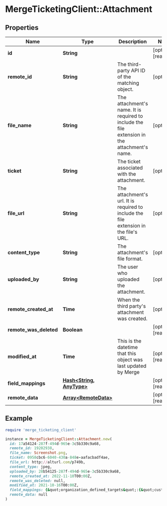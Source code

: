 # MergeTicketingClient::Attachment

## Properties

| Name | Type | Description | Notes |
| ---- | ---- | ----------- | ----- |
| **id** | **String** |  | [optional][readonly] |
| **remote_id** | **String** | The third-party API ID of the matching object. | [optional] |
| **file_name** | **String** | The attachment&#39;s name. It is required to include the file extension in the attachment&#39;s name. | [optional] |
| **ticket** | **String** | The ticket associated with the attachment. | [optional] |
| **file_url** | **String** | The attachment&#39;s url. It is required to include the file extension in the file&#39;s URL. | [optional] |
| **content_type** | **String** | The attachment&#39;s file format. | [optional] |
| **uploaded_by** | **String** | The user who uploaded the attachment. | [optional] |
| **remote_created_at** | **Time** | When the third party&#39;s attachment was created. | [optional] |
| **remote_was_deleted** | **Boolean** |  | [optional][readonly] |
| **modified_at** | **Time** | This is the datetime that this object was last updated by Merge | [optional][readonly] |
| **field_mappings** | [**Hash&lt;String, AnyType&gt;**](AnyType.md) |  | [optional][readonly] |
| **remote_data** | [**Array&lt;RemoteData&gt;**](RemoteData.md) |  | [optional][readonly] |

## Example

```ruby
require 'merge_ticketing_client'

instance = MergeTicketingClient::Attachment.new(
  id: 17a54124-287f-494d-965e-3c5b330c9a68,
  remote_id: 19202938,
  file_name: Screenshot.png,
  ticket: 0958cbc6-6040-430a-848e-aafacbadf4ae,
  file_url: http://alturl.com/p749b,
  content_type: jpeg,
  uploaded_by: 28b54125-287f-494d-965e-3c5b330c9a68,
  remote_created_at: 2022-11-10T00:00Z,
  remote_was_deleted: null,
  modified_at: 2021-10-16T00:00Z,
  field_mappings: {&quot;organization_defined_targets&quot;:{&quot;custom_key&quot;:&quot;custom_value&quot;},&quot;linked_account_defined_targets&quot;:{&quot;custom_key&quot;:&quot;custom_value&quot;}},
  remote_data: null
)
```

